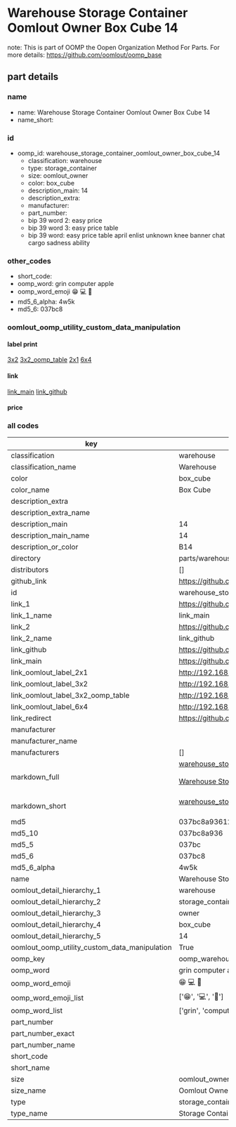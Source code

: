 # Warehouse Storage Container Oomlout Owner Box Cube 14  

note: This is part of OOMP the Oopen Organization Method For Parts. For more details: https://github.com/oomlout/oomp_base

##  part details
  







### name
* name: Warehouse Storage Container Oomlout Owner Box Cube 14
* name_short: 
### id
* oomp_id: warehouse_storage_container_oomlout_owner_box_cube_14
  * classification: warehouse
  * type: storage_container
  * size: oomlout_owner
  * color: box_cube
  * description_main: 14
  * description_extra: 
  * manufacturer: 
  * part_number: 
  * bip 39 word 2: easy price
  * bip 39 word 3: easy price table
  * bip 39 word: easy price table april enlist unknown knee banner chat cargo sadness ability

### other_codes
* short_code: 
* oomp_word: grin computer apple
* oomp_word_emoji :grin: :computer: :apple:
* md5_6_alpha: 4w5k
* md5_6: 037bc8






### oomlout_oomp_utility_custom_data_manipulation
#### label print
[3x2](http://192.168.1.245:1112/?label=oomp%204w5k)
[3x2_oomp_table](http://192.168.1.108:1112/?label=oomp%204w5k)
[2x1](http://192.168.1.242:1112/?label=oomp%204w5k)
[6x4](http://192.168.1.55:1112/?label=oomp%204w5k)    

#### link

[link_main](https://github.com/oomlout/oomlout_oomp_version_1_messy/tree/main/parts/warehouse_storage_container_oomlout_owner_box_cube_14) [link_github](https://github.com/oomlout/oomlout_oomp_version_1_messy/tree/main/parts/warehouse_storage_container_oomlout_owner_box_cube_14)                             

#### price







### all codes 
| key | value |  
| --- | --- |  
| classification | warehouse |  
| classification_name | Warehouse |  
| color | box_cube |  
| color_name | Box Cube |  
| description_extra |  |  
| description_extra_name |  |  
| description_main | 14 |  
| description_main_name | 14 |  
| description_or_color | B14 |  
| directory | parts/warehouse_storage_container_oomlout_owner_box_cube_14 |  
| distributors | [] |  
| github_link | https://github.com/oomlout/oomlout_oomp_part_src/tree/main/parts/warehouse_storage_container_oomlout_owner_box_cube_14 |  
| id | warehouse_storage_container_oomlout_owner_box_cube_14 |  
| link_1 | https://github.com/oomlout/oomlout_oomp_version_1_messy/tree/main/parts/warehouse_storage_container_oomlout_owner_box_cube_14 |  
| link_1_name | link_main |  
| link_2 | https://github.com/oomlout/oomlout_oomp_version_1_messy/tree/main/parts/warehouse_storage_container_oomlout_owner_box_cube_14 |  
| link_2_name | link_github |  
| link_github | https://github.com/oomlout/oomlout_oomp_version_1_messy/tree/main/parts/warehouse_storage_container_oomlout_owner_box_cube_14 |  
| link_main | https://github.com/oomlout/oomlout_oomp_version_1_messy/tree/main/parts/warehouse_storage_container_oomlout_owner_box_cube_14 |  
| link_oomlout_label_2x1 | http://192.168.1.242:1112/?label=oomp%204w5k |  
| link_oomlout_label_3x2 | http://192.168.1.245:1112/?label=oomp%204w5k |  
| link_oomlout_label_3x2_oomp_table | http://192.168.1.108:1112/?label=oomp%204w5k |  
| link_oomlout_label_6x4 | http://192.168.1.55:1112/?label=oomp%204w5k |  
| link_redirect | https://github.com/oomlout/oomlout_oomp_version_1_messy/tree/main/parts/warehouse_storage_container_oomlout_owner_box_cube_14 |  
| manufacturer |  |  
| manufacturer_name |  |  
| manufacturers | [] |  
| markdown_full | [warehouse_storage_container_oomlout_owner_box_cube_14](none)<br>[](none)<br>[Warehouse Storage Container Oomlout Owner Box Cube 14](none)<br><br> |  
| markdown_short | [warehouse_storage_container_oomlout_owner_box_cube_14](none)<br><br> |  
| md5 | 037bc8a936124f73b7a560afb9ea9a2e |  
| md5_10 | 037bc8a936 |  
| md5_5 | 037bc |  
| md5_6 | 037bc8 |  
| md5_6_alpha | 4w5k |  
| name | Warehouse Storage Container Oomlout Owner Box Cube 14 |  
| oomlout_detail_hierarchy_1 | warehouse |  
| oomlout_detail_hierarchy_2 | storage_container |  
| oomlout_detail_hierarchy_3 | owner |  
| oomlout_detail_hierarchy_4 | box_cube |  
| oomlout_detail_hierarchy_5 | 14 |  
| oomlout_oomp_utility_custom_data_manipulation | True |  
| oomp_key | oomp_warehouse_storage_container_oomlout_owner_box_cube_14 |  
| oomp_word | grin computer apple |  
| oomp_word_emoji | :grin: :computer: :apple: |  
| oomp_word_emoji_list | [':grin:', ':computer:', ':apple:'] |  
| oomp_word_list | ['grin', 'computer', 'apple'] |  
| part_number |  |  
| part_number_exact |  |  
| part_number_name |  |  
| short_code |  |  
| short_name |  |  
| size | oomlout_owner |  
| size_name | Oomlout Owner |  
| type | storage_container |  
| type_name | Storage Container |  
